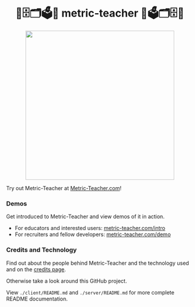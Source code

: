 <h1 align="center">📐🗄🗂🗳📏 metric-teacher 📏🗳🗂🗄📐</h1>

<p align="center"><img src="https://s3-us-west-2.amazonaws.com/metric-teacher/media/mascot/thumbs-up.png" width="400" /></p>

Try out Metric-Teacher at [Metric-Teacher.com](https://metric-teacher.com)!

### Demos
Get introduced to Metric-Teacher and view demos of it in action.
* For educators and interested users: [metric-teacher.com/intro](https://metric-teacher.com/intro)
* For recruiters and fellow developers: [metric-teacher.com/demo](https://metric-teacher.com/demo)

### Credits and Technology
Find out about the people behind Metric-Teacher and the technology used and on the [credits page](https://metric-teacher.com/credits).

Otherwise take a look around this GitHub project.

View `./client/README.md` and `./server/README.md` for more complete README documentation.
